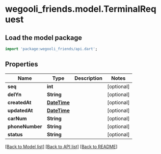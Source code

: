 # wegooli_friends.model.TerminalRequest

## Load the model package

```dart
import 'package:wegooli_friends/api.dart';
```

## Properties

| Name            | Type                        | Description | Notes      |
| --------------- | --------------------------- | ----------- | ---------- |
| **seq**         | **int**                     |             | [optional] |
| **delYn**       | **String**                  |             | [optional] |
| **createdAt**   | [**DateTime**](DateTime.md) |             | [optional] |
| **updatedAt**   | [**DateTime**](DateTime.md) |             | [optional] |
| **carNum**      | **String**                  |             | [optional] |
| **phoneNumber** | **String**                  |             | [optional] |
| **status**      | **String**                  |             | [optional] |

[[Back to Model list]](../README.md#documentation-for-models)
[[Back to API list]](../README.md#documentation-for-api-endpoints)
[[Back to README]](../README.md)
